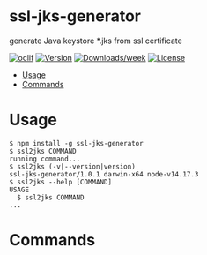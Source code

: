 ssl-jks-generator
================

generate Java keystore *.jks from ssl certificate

[![oclif](https://img.shields.io/badge/cli-oclif-brightgreen.svg)](https://oclif.io)
[![Version](https://img.shields.io/npm/v/generate-ssl-jks.svg)](https://npmjs.org/package/generate-ssl-jks)
[![Downloads/week](https://img.shields.io/npm/dw/generate-ssl-jks.svg)](https://npmjs.org/package/generate-ssl-jks)
[![License](https://img.shields.io/npm/l/generate-ssl-jks.svg)](https://github.com/khanhdb/generate-ssl-jks/blob/master/package.json)

<!-- toc -->
* [Usage](#usage)
* [Commands](#commands)
<!-- tocstop -->
# Usage
<!-- usage -->
```sh-session
$ npm install -g ssl-jks-generator
$ ssl2jks COMMAND
running command...
$ ssl2jks (-v|--version|version)
ssl-jks-generator/1.0.1 darwin-x64 node-v14.17.3
$ ssl2jks --help [COMMAND]
USAGE
  $ ssl2jks COMMAND
...
```
<!-- usagestop -->
# Commands
<!-- commands -->

<!-- commandsstop -->
